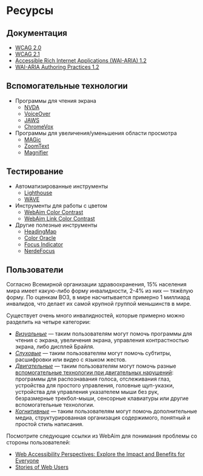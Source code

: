 # Ресурсы

## Документация

- [WCAG 2.0](https://www.w3.org/TR/WCAG20/)
- [WCAG 2.1](https://www.w3.org/TR/WCAG21/)
- [Accessible Rich Internet Applications (WAI-ARIA) 1.2](https://www.w3.org/TR/wai-aria-1.2/)
- [WAI-ARIA Authoring Practices 1.2](https://www.w3.org/TR/wai-aria-practices-1.2/)

## Вспомогательные технологии

- Программы для чтения экрана
  - [NVDA](https://www.nvaccess.org/download/)
  - [VoiceOver](https://www.apple.com/accessibility/mac/vision/)
  - [JAWS](https://www.freedomscientific.com/products/software/jaws/?utm_term=jaws%20screen%20reader&utm_source=adwords&utm_campaign=All+Products&utm_medium=ppc&hsa_tgt=kwd-394361346638&hsa_cam=200218713&hsa_ad=296201131673&hsa_kw=jaws%20screen%20reader&hsa_grp=52663682111&hsa_net=adwords&hsa_mt=e&hsa_src=g&hsa_acc=1684996396&hsa_ver=3&gclid=Cj0KCQjwnv71BRCOARIsAIkxW9HXKQ6kKNQD0q8a_1TXSJXnIuUyb65KJeTWmtS6BH96-5he9dsNq6oaAh6UEALw_wcB)
  - [ChromeVox](https://chrome.google.com/webstore/detail/chromevox-classic-extensi/kgejglhpjiefppelpmljglcjbhoiplfn?hl=en)
- Программы для увеличения/уменьшения области просмотра
  - [MAGic](https://www.freedomscientific.com/products/software/magic/)
  - [ZoomText](https://www.zoomtext.com/)
  - [Magnifier](https://support.microsoft.com/en-us/help/11542/windows-use-magnifier-to-make-things-easier-to-see)

## Тестирование

- Автоматизированные инструменты
  - [Lighthouse](https://chrome.google.com/webstore/detail/lighthouse/blipmdconlkpinefehnmjammfjpmpbjk)
  - [WAVE](https://chrome.google.com/webstore/detail/wave-evaluation-tool/jbbplnpkjmmeebjpijfedlgcdilocofh)
- Инструменты для работы с цветом
  - [WebAim Color Contrast](https://webaim.org/resources/contrastchecker/)
  - [WebAim Link Color Contrast](https://webaim.org/resources/linkcontrastchecker)
- Другие полезные инструменты
  - [HeadingMap](https://chrome.google.com/webstore/detail/headingsmap/flbjommegcjonpdmenkdiocclhjacmbi?hl=en…)
  - [Color Oracle](https://colororacle.org)
  - [Focus Indicator](https://chrome.google.com/webstore/detail/focus-indicator/heeoeadndnhebmfebjccbhmccmaoedlf?hl=en-US…)
  - [NerdeFocus](https://chrome.google.com/webstore/detail/nerdefocus/lpfiljldhgjecfepfljnbjnbjfhennpd?hl=en-US…)

## Пользователи

Согласно Всемирной организации здравоохранения, 15% населения мира имеет какую-либо форму инвалидности, 2-4% из них — тяжёлую форму. По оценкам ВОЗ, в мире насчитывается примерно 1 миллиард инвалидов, что делает их самой крупной группой меньшинств в мире.

Существует очень много инвалидностей, которые примерно можно разделить на четыре категории:

- _[Визуальные](https://webaim.org/articles/visual/)_ — таким пользователям могут помочь программы для чтения с экрана, увеличения экрана, управления контрастностью экрана, либо дисплей Брайля.
- _[Слуховые](https://webaim.org/articles/auditory/)_ — таким пользователям могут помочь субтитры, расшифровки или видео с языком жестов.
- _[Двигательные](https://webaim.org/articles/motor/)_ — таким пользователям могут помочь разные [вспомогательные технологии при двигательных нарушений](https://webaim.org/articles/motor/assistive): программы для распознавания голоса, отслеживания глаз, устройства для простого управления, головные щуп-указки, устройства для управления указателем мыши без рук, безразмерные трекбол-мыши, сенсорные клавиатуры или другие вспомогательные технологии.
- _[Когнитивные](https://webaim.org/articles/cognitive/)_ — таким пользователям могут помочь дополнительные медиа, структурированная организация содержимого, понятный и простой стиль написания.

Посмотрите следующие ссылки из WebAim для понимания проблемы со стороны пользователей:

- [Web Accessibility Perspectives: Explore the Impact and Benefits for Everyone](https://www.w3.org/WAI/perspective-videos/)
- [Stories of Web Users](https://www.w3.org/WAI/people-use-web/user-stories/)
